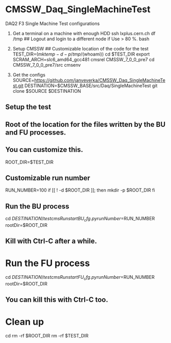 CMSSW_Daq_SingleMachineTest
===========================

DAQ2 F3 Single Machine Test configurations

1.  Get a terminal on a machine with enough HDD
        ssh lxplus.cern.ch
        df /tmp
        ## Logout and login to a different node if Use > 80 %.
        bash


2.  Setup CMSSW
        ## Customizable location of the code for the test
        TEST_DIR=$(mktemp -d -p /tmp/$(whoami))
        cd $TEST_DIR
        export SCRAM_ARCH=slc6_amd64_gcc481
        cmsrel CMSSW_7_0_0_pre7
        cd CMSSW_7_0_0_pre7/src
        cmsenv

3.   Get the configs
        SOURCE=https://github.com/janveverka/CMSSW_Daq_SingleMachineTest.git
        DESTINATION=$CMSSW_BASE/src/Daq/SingleMachineTest
        git clone $SOURCE $DESTINATION

## Setup the test
## Root of the location for the files written by the BU and FU processes.
## You can customize this.
ROOT_DIR=$TEST_DIR
## Customizable run number
RUN_NUMBER=100
if [[ ! -d $ROOT_DIR ]]; then
	mkdir -p $ROOT_DIR
fi

## Run the BU process
cd $DESTINATION/test
cmsRun startBU_cfg.py runNumber=$RUN_NUMBER rootDir=$ROOT_DIR
## Kill with Ctrl-C after a while.

# Run the FU process
cd $DESTINATION/test
cmsRun startFU_cfg.py runNumber=$RUN_NUMBER rootDir=$ROOT_DIR
## You can kill this with Ctrl-C too.

# Clean up
cd
rm -rf $ROOT_DIR
rm -rf $TEST_DIR

